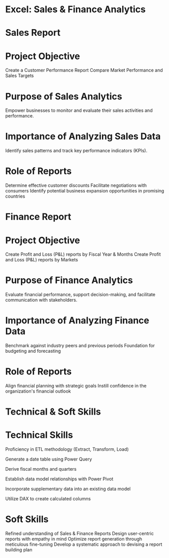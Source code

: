 # Excel: Sales & Finance Analytics

# Sales Report
# Project Objective
Create a Customer Performance Report
Compare Market Performance and Sales Targets

# Purpose of Sales Analytics
Empower businesses to monitor and evaluate their sales activities and performance.
# Importance of Analyzing Sales Data
Identify sales patterns and track key performance indicators (KPIs).
# Role of Reports
Determine effective customer discounts
Facilitate negotiations with consumers
Identify potential business expansion opportunities in promising countries


# Finance Report
# Project Objective
Create Profit and Loss (P&L) reports by Fiscal Year & Months
Create Profit and Loss (P&L) reports by Markets
# Purpose of Finance Analytics
Evaluate financial performance, support decision-making, and facilitate communication with stakeholders.
# Importance of Analyzing Finance Data
Benchmark against industry peers and previous periods
Foundation for budgeting and forecasting
# Role of Reports
Align financial planning with strategic goals
Instill confidence in the organization's financial outlook

# Technical & Soft Skills

# Technical Skills
Proficiency in ETL methodology (Extract, Transform, Load)

Generate a date table using Power Query

Derive fiscal months and quarters

Establish data model relationships with Power Pivot

Incorporate supplementary data into an existing data model

Utilize DAX to create calculated columns

# Soft Skills
Refined understanding of Sales & Finance Reports
Design user-centric reports with empathy in mind
Optimize report generation through meticulous fine-tuning
Develop a systematic approach to devising a report building plan
